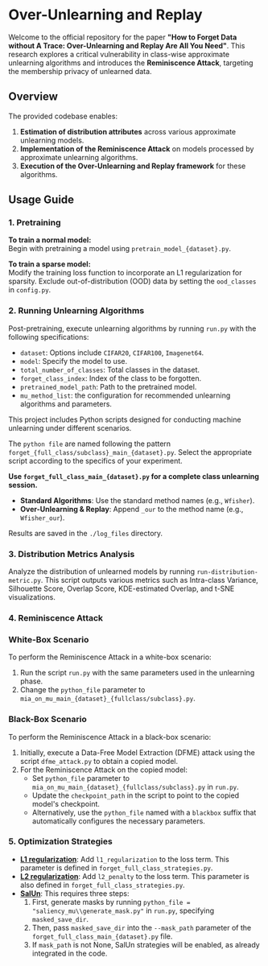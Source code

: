 # Over-Unlearning and Replay

Welcome to the official repository for the paper **"How to Forget Data without A Trace: Over-Unlearning and Replay Are All You Need"**. This research explores a critical vulnerability in class-wise approximate unlearning algorithms and introduces the **Reminiscence Attack**, targeting the membership privacy of unlearned data.

## Overview

The provided codebase enables:
1. **Estimation of distribution attributes** across various approximate unlearning models.
2. **Implementation of the Reminiscence Attack** on models processed by approximate unlearning algorithms.
3. **Execution of the Over-Unlearning and Replay framework** for these algorithms.

## Usage Guide

### 1. Pretraining

**To train a normal model:**  
Begin with pretraining a model using `pretrain_model_{dataset}.py`. 

**To train a sparse model:**  
Modify the training loss function to incorporate an L1 regularization for sparsity. Exclude out-of-distribution (OOD) data by setting the `ood_classes` in `config.py`.

### 2. Running Unlearning Algorithms

Post-pretraining, execute unlearning algorithms by running `run.py` with the following specifications:
- `dataset`: Options include `CIFAR20`, `CIFAR100`, `Imagenet64`.
- `model`: Specify the model to use.
- `total_number_of_classes`: Total classes in the dataset.
- `forget_class_index`: Index of the class to be forgotten.
- `pretrained_model_path`: Path to the pretrained model.
- `mu_method_list`: the configuration for recommended unlearning algorithms and parameters.

This project includes Python scripts designed for conducting machine unlearning under different scenarios. 

The `python file` are named following the pattern `forget_{full_class/subclass}_main_{dataset}.py`. Select the appropriate script according to the specifics of your experiment.

**Use `forget_full_class_main_{dataset}.py` for a complete class unlearning session.**

- **Standard Algorithms**: Use the standard method names (e.g., `Wfisher`).
- **Over-Unlearning & Replay**: Append `_our` to the method name (e.g., `Wfisher_our`).

Results are saved in the `./log_files` directory.

### 3. Distribution Metrics Analysis

Analyze the distribution of unlearned models by running `run-distribution-metric.py`. This script outputs various metrics such as Intra-class Variance, Silhouette Score, Overlap Score, KDE-estimated Overlap, and t-SNE visualizations.

### 4. Reminiscence Attack

### White-Box Scenario

To perform the Reminiscence Attack in a white-box scenario:

1. Run the script `run.py` with the same parameters used in the unlearning phase.
2. Change the `python_file` parameter to `mia_on_mu_main_{dataset}_{fullclass/subclass}.py`.

### Black-Box Scenario

To perform the Reminiscence Attack in a black-box scenario:

1. Initially, execute a Data-Free Model Extraction (DFME) attack using the script `dfme_attack.py` to obtain a copied model.
2. For the Reminiscence Attack on the copied model:
   - Set `python_file` parameter to `mia_on_mu_main_{dataset}_{fullclass/subclass}.py` in `run.py`.
   - Update the `checkpoint_path` in the script to point to the copied model's checkpoint.
   - Alternatively, use the `python_file` named with a `blackbox` suffix that automatically configures the necessary parameters.
  
### 5. Optimization Strategies

- [**L1 regularization**](https://github.com/OPTML-Group/Unlearn-Sparse): Add `l1_regularization` to the loss term. This parameter is defined in `forget_full_class_strategies.py`.
- [**L2 regularization**](https://github.com/cleverhans-lab/unrolling-sgd): Add `l2_penalty` to the loss term. This parameter is also defined in `forget_full_class_strategies.py`.
- [**SalUn**](https://github.com/OPTML-Group/Unlearn-Saliency): This requires three steps:
  1. First, generate masks by running `python_file = "saliency_mu\\generate_mask.py"` in `run.py`, specifying `masked_save_dir`.
  2. Then, pass `masked_save_dir` into the `--mask_path` parameter of the `forget_full_class_main_{dataset}.py` file.
  3. If `mask_path` is not None, SalUn strategies will be enabled, as already integrated in the code.




